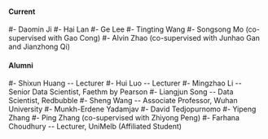 #### Current
#- Daomin Ji
#- Hai Lan
#- Ge Lee
#- Tingting Wang
#- Songsong Mo (co-supervised with Gao Cong)
#- Alvin Zhao (co-supervised with Junhao Gan and Jianzhong Qi)







#### Alumni
#- Shixun Huang -- Lecturer
#- Hui Luo -- Lecturer
#- Mingzhao Li -- Senior Data Scientist, Faethm by Pearson
#- Liangjun Song -- Data Scientist, Redbubble
#- Sheng Wang -- Associate Professor, Wuhan University
#- Munkh-Erdene Yadamjav
#- David Tedjopurnomo
#- Yipeng Zhang
#- Ping Zhang (co-supervised with Zhiyong Peng)
#- Farhana Choudhury -- Lecturer, UniMelb (Affiliated Student)